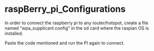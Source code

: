 # raspBerry_pi_Configurations

In order to connect the raspberry pi to any router/hotspot, create a file named "wpa_supplicant.config" in the sd card where the raspian OS is installed.

Paste the code mentioned and run the PI again to connect.
